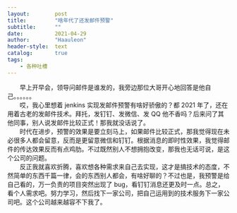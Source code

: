 ```yaml
---
layout:        post
title:         "啥年代了还发邮件预警"
subtitle:      ""
date:          2021-04-29
author:        "Haauleon"
header-style:  text
catalog:       true
tags:
    - 各种吐槽
---
```


&emsp;&emsp;早上开早会，领导问邮件是谁发的，我旁边那位大哥开心地回答是他自己。。。。。。        
&emsp;&emsp;哎，我心里想着 jenkins 实现发邮件预警有啥好骄傲的？都 2021 年了，还在用着古老的发邮件技术。拜托，发钉钉、发微信、发 QQ 他不香吗？后来问了其他同事，别人说发邮件比较正式！那我就没话说了。       
&emsp;&emsp;时代在进步，预警的效果是要立刻马上，如果邮件比较正式，那我觉得现在未必很多人都会留意，反而是更留意微信和钉钉。根据消息的即时性效果，我觉得邮件的传达效果反而有点鸡肋。不过既然别人不想拥抱改变，那我也无话可说，是这个公司的问题。      
&emsp;&emsp;反正我就喜欢折腾，喜欢想各种需求来自己去实现，这才是搞技术的态度，不然简单的东西千篇一律，会的东西别人都会，有啥好聊的？不过也是，我预警是给自己看的，万一负责的项目突然出现了 bug，看钉钉消息还更及时一点。总之，看个人需求吧。努力学习，然后找下一家公司，把自己运用到的技术服务下一家公司吧。这个公司越来越容不下我了。